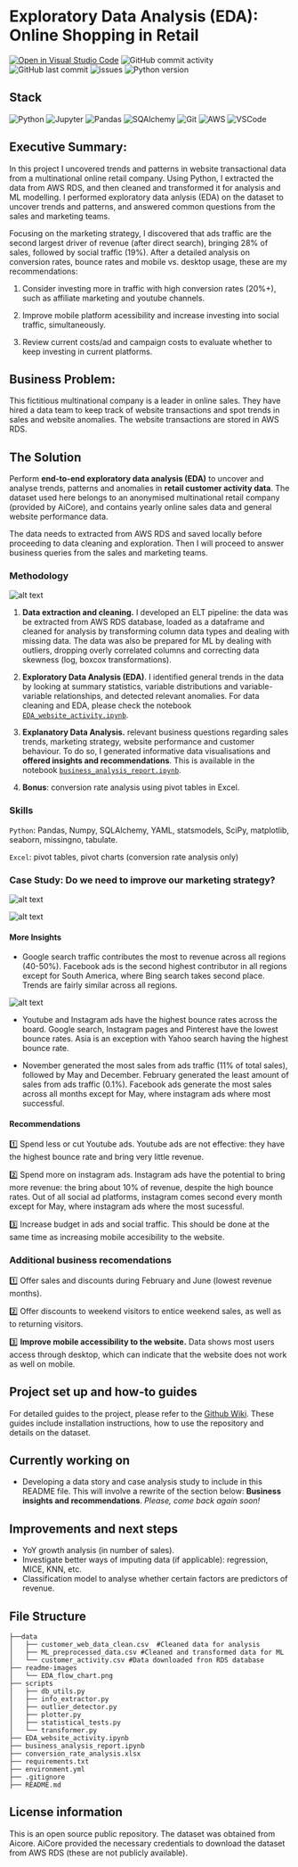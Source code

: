 # Exploratory Data Analysis (EDA): Online Shopping in Retail

[![Open in Visual Studio Code](https://img.shields.io/badge/Open%20in-Visual_Studio_Code-5C2D91?style=flat&logo=visual%20studio&logoColor=white)](https://open.vscode.dev/selvatica-36/Exploratory-data-analysis---Online-shopping-in-retail) ![GitHub commit activity](https://img.shields.io/github/commit-activity/y/selvatica-36/Exploratory-data-analysis---Online-shopping-in-retail)  ![GitHub last commit](https://img.shields.io/github/last-commit/selvatica-36/Exploratory-data-analysis---Online-shopping-in-retail)  ![issues](https://img.shields.io/github/issues/selvatica-36/Exploratory-data-analysis---Online-shopping-in-retail.svg) ![Python version](https://img.shields.io/badge/Python%20version-3.12.1-FF9900?style=flat&logo=python&logoColor=white)

## Stack
![Python](https://img.shields.io/badge/Python-3776AB?style=for-the-badge&logo=python&logoColor=white) ![Jupyter](https://img.shields.io/badge/Jupyter-298D46?style=for-the-badge&logo=jupyter&logoColor=white) ![Pandas](https://img.shields.io/badge/pandas-5C2D91?style=for-the-badge) ![SQAlchemy](https://img.shields.io/badge/SQLAlchemy-FF5722?style=for-the-badge) ![Git](https://img.shields.io/badge/Git-B1361E?style=for-the-badge&logo=git&logoColor=white) ![AWS](https://img.shields.io/badge/Amazon_AWS-FF9900?style=for-the-badge&logo=amazonaws&logoColor=white) ![VSCode](https://img.shields.io/badge/VSCode-2962FF?style=for-the-badge&logo=visual%20studio&logoColor=white)

## Executive Summary: 
In this project I uncovered trends and patterns in website transactional data from a multinational online retail company. Using Python, I extracted the data from AWS RDS, and then cleaned and transformed it for analysis and ML modelling. I performed exploratory data anlysis (EDA) on the dataset to uncover trends and patterns, and answered common questions from the sales and marketing teams. 

Focusing on the marketing strategy, I discovered that ads traffic are the second largest driver of revenue (after direct search), bringing 28% of sales, followed by social traffic (19%). After a detailed analysis on conversion rates, bounce rates and mobile vs. desktop usage, these are my recommendations:

1. Consider investing more in traffic with high conversion rates (20%+), such as affiliate marketing and youtube channels.

2. Improve mobile platform acessibility and increase investing into social traffic, simultaneously.

3. Review current costs/ad and campaign costs to evaluate whether to keep investing in current platforms. 


## Business Problem: 
This fictitious multinational company is a leader in online sales. They have hired a data team to keep track of website transactions and spot trends in sales and website anomalies. The website transactions are stored in AWS RDS.

## The Solution
Perform **end-to-end exploratory data analysis (EDA)** to uncover and analyse trends, patterns and anomalies in **retail customer activity data**. The dataset used here belongs to an anonymised multinational retail company (provided by AiCore), and contains yearly online sales data and general website performance data.

The data needs to extracted from AWS RDS and saved locally before proceeding to data cleaning and exploration. Then I will proceed to answer business queries from the sales and marketing teams.

### Methodology

![alt text](/readme-images/EDA-Project.png)

1. **Data extraction and cleaning.** I developed an ELT pipeline: the data was be extracted from AWS RDS database, loaded as a dataframe and cleaned for analysis by transforming column data types and dealing with missing data. The data was also be prepared for ML by dealing with outliers, dropping overly correlated columns and correcting data skewness (log, boxcox transformations).

2. **Exploratory Data Analysis (EDA)**. I identified general trends in the data by looking at summary statistics, variable distributions and variable-variable relationships, and detected relevant anomalies. For data cleaning and EDA, please check the notebook [`EDA_website_activity.ipynb`](https://github.com/selvatica-36/Exploratory-data-analysis---Online-shopping-in-retail/blob/main/EDA_website_activity.ipynb).

3. **Explanatory Data Analysis.** relevant business questions regarding sales trends, marketing strategy, website performance and customer behaviour. To do so, I generated informative data visualisations and **offered insights and recommendations**. This is available in the notebook [`business_analysis_report.ipynb`](https://github.com/selvatica-36/Exploratory-data-analysis---Online-shopping-in-retail/blob/main/business_analysis_report.ipynb).

4. **Bonus**: conversion rate analysis using pivot tables in Excel.


### Skills

`Python`: Pandas, Numpy, SQLAlchemy, YAML, statsmodels, SciPy, matplotlib, seaborn, missingno, tabulate.

`Excel`: pivot tables, pivot charts (conversion rate analysis only)

### Case Study: Do we need to improve our marketing strategy? 

![alt text](/readme-images/marketing-strategy.png)

![alt text](/readme-images/marketing-strategy-2.png)

#### **More Insights**
- Google search traffic contributes the most to revenue across all regions (40-50%). Facebook ads is the second highest contributor in all regions except for South America, where Bing search takes second place. Trends are fairly similar across all regions.

![alt text](/readme-images/traffic_revenue_region.png)
- Youtube and Instagram ads have the highest bounce rates across the board. Google search, Instagram pages and Pinterest have the lowest bounce rates. Asia is an exception with Yahoo search having the highest bounce rate.

- November generated the most sales from ads traffic (11% of total sales), followed by May and December. February generated the least amount of sales from ads traffic (0.1%). Facebook ads generate the most sales across all months except for May, where instagram ads where most successful.

#### **Recommendations**

1️⃣ Spend less or cut Youtube ads. Youtube ads are not effective: they have the highest bounce rate and bring very little revenue.

2️⃣ Spend more on instagram ads. Instagram ads have the potential to bring more revenue: the bring about 10% of revenue, despite the high bounce rates. Out of all social ad platforms, instagram comes second every month except for May, where instagram ads where the most sucessful.

3️⃣ Increase budget in ads and social traffic. This should be done at the same time as increasing mobile accesibility to the website.

### Additional business recomendations 

1️⃣ Offer sales and discounts during February and June (lowest revenue months).

2️⃣ Offer discounts to weekend visitors to entice weekend sales, as well as to returning visitors.

3️⃣ **Improve mobile accessibility to the website.** Data shows most users access through desktop, which can indicate that the website does not work as well on mobile.

## Project set up and how-to guides
For detailed guides to the project, please refer to the [Github Wiki](https://github.com/selvatica-36/Exploratory-data-analysis---Online-shopping-in-retail/wiki). These guides include installation instructions, how to use the repository and details on the dataset. 

## Currently working on
- Developing a data story and case analysis study to include in this README file. This will involve a rewrite of the section below: **Business insights and recommendations**. *Please, come back again soon!*

## Improvements and next steps 
- YoY growth analysis (in number of sales).
- Investigate better ways of imputing data (if applicable): regression, MICE, KNN, etc.
- Classification model to analyse whether certain factors are predictors of revenue.

## File Structure
```
├──data
│   ├── customer_web_data_clean.csv  #Cleaned data for analysis
│   ├── ML_preprocessed_data.csv #Cleaned and transformed data for ML 
│   └── customer_activity.csv #Data downloaded fron RDS database 
├── readme-images
│   └── EDA_flow_chart.png
├── scripts
│   ├── db_utils.py
│   ├── info_extractor.py
│   ├── outlier_detector.py
│   ├── plotter.py
│   ├── statistical_tests.py
│   └── transformer.py 
├── EDA_website_activity.ipynb
├── business_analysis_report.ipynb
├── conversion_rate_analysis.xlsx
├── requirements.txt
├── environment.yml
├── .gitignore
├── README.md

```

## License information
This is an open source public repository. The dataset was obtained from Aicore. AiCore provided the necessary credentials to download the dataset from AWS RDS (these are not publicly available).
